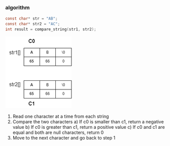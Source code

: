 ### algorithm
```c
const char* str = "AB";
const char* str2 = "AC";
int result = compare_string(str1, str2);
```
!['compare string'](./compare_string.drawio.png)
1. Read one character at a time from each string
2. Compare the two characters
    a) If c0 is smaller than c1, return a negative value
    b) If c0 is greater than c1, return a positive value
    c) If c0 and c1 are equal and both are null characters, return 0
3. Move to the next character and go back to step 1
